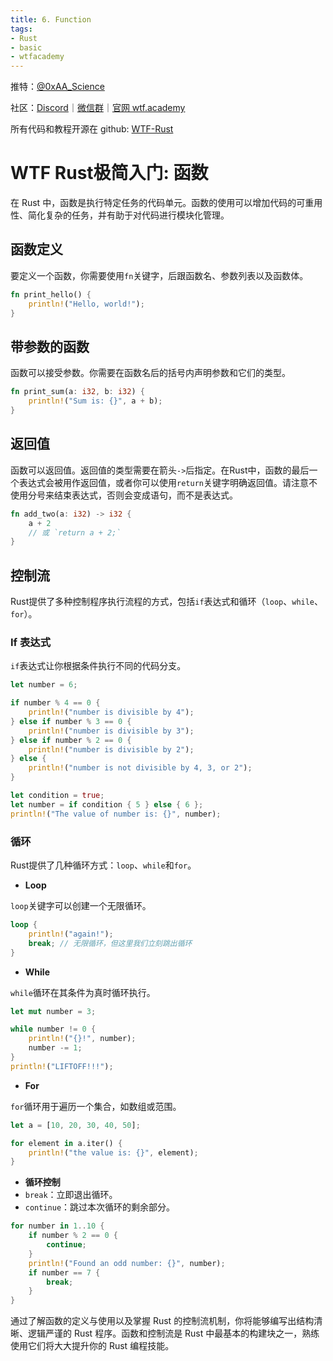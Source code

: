 ```yaml
---
title: 6. Function
tags:
- Rust
- basic
- wtfacademy
---
```


推特：[@0xAA_Science](https://twitter.com/0xAA_Science)

社区：[Discord](https://discord.gg/5akcruXrsk)｜[微信群](https://docs.google.com/forms/d/e/1FAIpQLSe4KGT8Sh6sJ7hedQRuIYirOoZK_85miz3dw7vA1-YjodgJ-A/viewform?usp=sf_link)｜[官网 wtf.academy](https://wtf.academy)

所有代码和教程开源在 github: [WTF-Rust](https://github.com/WTFAcademy/WTF-Rust)

# WTF Rust极简入门: 函数

在 Rust 中，函数是执行特定任务的代码单元。函数的使用可以增加代码的可重用性、简化复杂的任务，并有助于对代码进行模块化管理。

## 函数定义

要定义一个函数，你需要使用`fn`关键字，后跟函数名、参数列表以及函数体。

```rust
fn print_hello() {
    println!("Hello, world!");
}
```

## 带参数的函数

函数可以接受参数。你需要在函数名后的括号内声明参数和它们的类型。

```rust
fn print_sum(a: i32, b: i32) {
    println!("Sum is: {}", a + b);
}
```

## 返回值

函数可以返回值。返回值的类型需要在箭头`->`后指定。在Rust中，函数的最后一个表达式会被用作返回值，或者你可以使用`return`关键字明确返回值。请注意不使用分号来结束表达式，否则会变成语句，而不是表达式。

```rust
fn add_two(a: i32) -> i32 {
    a + 2
    // 或 `return a + 2;`
}
```

## 控制流

Rust提供了多种控制程序执行流程的方式，包括`if`表达式和循环（`loop`、`while`、`for`）。

### If 表达式

`if`表达式让你根据条件执行不同的代码分支。

```rust
let number = 6;

if number % 4 == 0 {
    println!("number is divisible by 4");
} else if number % 3 == 0 {
    println!("number is divisible by 3");
} else if number % 2 == 0 {
    println!("number is divisible by 2");
} else {
    println!("number is not divisible by 4, 3, or 2");
}

let condition = true;
let number = if condition { 5 } else { 6 };
println!("The value of number is: {}", number);
```

### 循环

Rust提供了几种循环方式：`loop`、`while`和`for`。

- **Loop**

`loop`关键字可以创建一个无限循环。

```rust
loop {
    println!("again!");
    break; // 无限循环，但这里我们立刻跳出循环
}
```

- **While**

`while`循环在其条件为真时循环执行。

```rust
let mut number = 3;

while number != 0 {
    println!("{}!", number);
    number -= 1;
}
println!("LIFTOFF!!!");
```

- **For**

`for`循环用于遍历一个集合，如数组或范围。

```rust
let a = [10, 20, 30, 40, 50];

for element in a.iter() {
    println!("the value is: {}", element);
}
```

- **循环控制**
- `break`：立即退出循环。
- `continue`：跳过本次循环的剩余部分。

```rust
for number in 1..10 {
    if number % 2 == 0 {
        continue;
    }
    println!("Found an odd number: {}", number);
    if number == 7 {
        break;
    }
}
```

通过了解函数的定义与使用以及掌握 Rust 的控制流机制，你将能够编写出结构清晰、逻辑严谨的 Rust 程序。函数和控制流是 Rust 中最基本的构建块之一，熟练使用它们将大大提升你的 Rust 编程技能。
